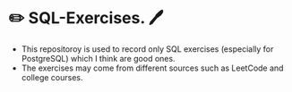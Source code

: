 # :pencil2: SQL-Exercises. :pen:

* This repositoroy is used to record only SQL exercises (especially for PostgreSQL) which I think are good ones.
* The exercises may come from different sources such as LeetCode and college courses. 
